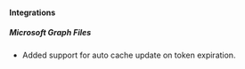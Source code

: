 
#### Integrations
##### Microsoft Graph Files
- Added support for auto cache update on token expiration.
